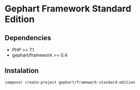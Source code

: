 Gephart Framework Standard Edition
===

Dependencies
---
 - PHP >= 7.1
 - gephart/framework >= 0.4

Instalation
---

```bash
composer create-project gephart/framework-standard-edition
```